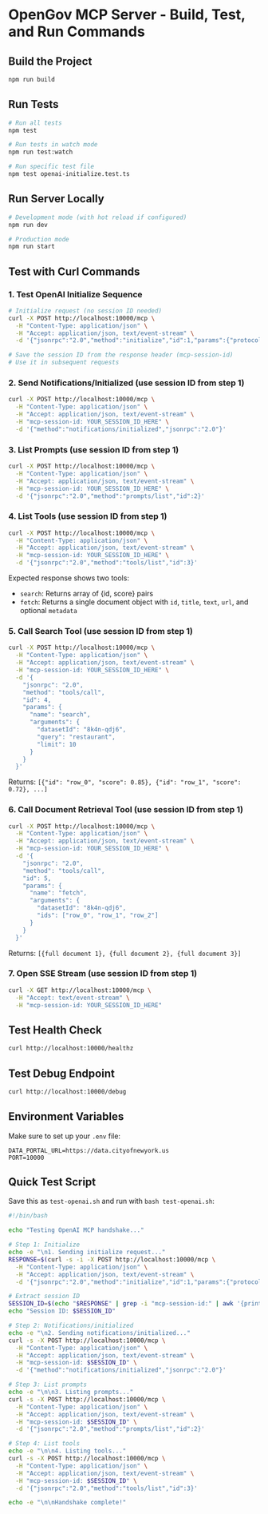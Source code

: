 # OpenGov MCP Server - Build, Test, and Run Commands

## Build the Project
```bash
npm run build
```

## Run Tests
```bash
# Run all tests
npm test

# Run tests in watch mode
npm run test:watch

# Run specific test file
npm test openai-initialize.test.ts
```

## Run Server Locally
```bash
# Development mode (with hot reload if configured)
npm run dev

# Production mode
npm run start
```

## Test with Curl Commands

### 1. Test OpenAI Initialize Sequence
```bash
# Initialize request (no session ID needed)
curl -X POST http://localhost:10000/mcp \
  -H "Content-Type: application/json" \
  -H "Accept: application/json, text/event-stream" \
  -d '{"jsonrpc":"2.0","method":"initialize","id":1,"params":{"protocolVersion":"2025-03-26","capabilities":{},"clientInfo":{"name":"openai-mcp","version":"1.0.0"}}}'

# Save the session ID from the response header (mcp-session-id)
# Use it in subsequent requests
```

### 2. Send Notifications/Initialized (use session ID from step 1)
```bash
curl -X POST http://localhost:10000/mcp \
  -H "Content-Type: application/json" \
  -H "Accept: application/json, text/event-stream" \
  -H "mcp-session-id: YOUR_SESSION_ID_HERE" \
  -d '{"method":"notifications/initialized","jsonrpc":"2.0"}'
```

### 3. List Prompts (use session ID from step 1)
```bash
curl -X POST http://localhost:10000/mcp \
  -H "Content-Type: application/json" \
  -H "Accept: application/json, text/event-stream" \
  -H "mcp-session-id: YOUR_SESSION_ID_HERE" \
  -d '{"jsonrpc":"2.0","method":"prompts/list","id":2}'
```

### 4. List Tools (use session ID from step 1)
```bash
curl -X POST http://localhost:10000/mcp \
  -H "Content-Type: application/json" \
  -H "Accept: application/json, text/event-stream" \
  -H "mcp-session-id: YOUR_SESSION_ID_HERE" \
  -d '{"jsonrpc":"2.0","method":"tools/list","id":3}'
```

Expected response shows two tools:
- `search`: Returns array of {id, score} pairs
- `fetch`: Returns a single document object with `id`, `title`, `text`, `url`, and optional `metadata`

### 5. Call Search Tool (use session ID from step 1)
```bash
curl -X POST http://localhost:10000/mcp \
  -H "Content-Type: application/json" \
  -H "Accept: application/json, text/event-stream" \
  -H "mcp-session-id: YOUR_SESSION_ID_HERE" \
  -d '{
    "jsonrpc": "2.0",
    "method": "tools/call",
    "id": 4,
    "params": {
      "name": "search",
      "arguments": {
        "datasetId": "8k4n-qdj6",
        "query": "restaurant",
        "limit": 10
      }
    }
  }'
```

Returns: `[{"id": "row_0", "score": 0.85}, {"id": "row_1", "score": 0.72}, ...]`

### 6. Call Document Retrieval Tool (use session ID from step 1)
```bash
curl -X POST http://localhost:10000/mcp \
  -H "Content-Type: application/json" \
  -H "Accept: application/json, text/event-stream" \
  -H "mcp-session-id: YOUR_SESSION_ID_HERE" \
  -d '{
    "jsonrpc": "2.0",
    "method": "tools/call",
    "id": 5,
    "params": {
      "name": "fetch",
      "arguments": {
        "datasetId": "8k4n-qdj6",
        "ids": ["row_0", "row_1", "row_2"]
      }
    }
  }'
```

Returns: `[{full document 1}, {full document 2}, {full document 3}]`

### 7. Open SSE Stream (use session ID from step 1)
```bash
curl -X GET http://localhost:10000/mcp \
  -H "Accept: text/event-stream" \
  -H "mcp-session-id: YOUR_SESSION_ID_HERE"
```

## Test Health Check
```bash
curl http://localhost:10000/healthz
```

## Test Debug Endpoint
```bash
curl http://localhost:10000/debug
```

## Environment Variables
Make sure to set up your `.env` file:
```
DATA_PORTAL_URL=https://data.cityofnewyork.us
PORT=10000
```

## Quick Test Script
Save this as `test-openai.sh` and run with `bash test-openai.sh`:
```bash
#!/bin/bash

echo "Testing OpenAI MCP handshake..."

# Step 1: Initialize
echo -e "\n1. Sending initialize request..."
RESPONSE=$(curl -s -i -X POST http://localhost:10000/mcp \
  -H "Content-Type: application/json" \
  -H "Accept: application/json, text/event-stream" \
  -d '{"jsonrpc":"2.0","method":"initialize","id":1,"params":{"protocolVersion":"2025-03-26","capabilities":{},"clientInfo":{"name":"openai-mcp","version":"1.0.0"}}}')

# Extract session ID
SESSION_ID=$(echo "$RESPONSE" | grep -i "mcp-session-id:" | awk '{print $2}' | tr -d '\r')
echo "Session ID: $SESSION_ID"

# Step 2: Notifications/initialized
echo -e "\n2. Sending notifications/initialized..."
curl -s -X POST http://localhost:10000/mcp \
  -H "Content-Type: application/json" \
  -H "Accept: application/json, text/event-stream" \
  -H "mcp-session-id: $SESSION_ID" \
  -d '{"method":"notifications/initialized","jsonrpc":"2.0"}'

# Step 3: List prompts
echo -e "\n\n3. Listing prompts..."
curl -s -X POST http://localhost:10000/mcp \
  -H "Content-Type: application/json" \
  -H "Accept: application/json, text/event-stream" \
  -H "mcp-session-id: $SESSION_ID" \
  -d '{"jsonrpc":"2.0","method":"prompts/list","id":2}'

# Step 4: List tools
echo -e "\n\n4. Listing tools..."
curl -s -X POST http://localhost:10000/mcp \
  -H "Content-Type: application/json" \
  -H "Accept: application/json, text/event-stream" \
  -H "mcp-session-id: $SESSION_ID" \
  -d '{"jsonrpc":"2.0","method":"tools/list","id":3}'

echo -e "\n\nHandshake complete!"
```